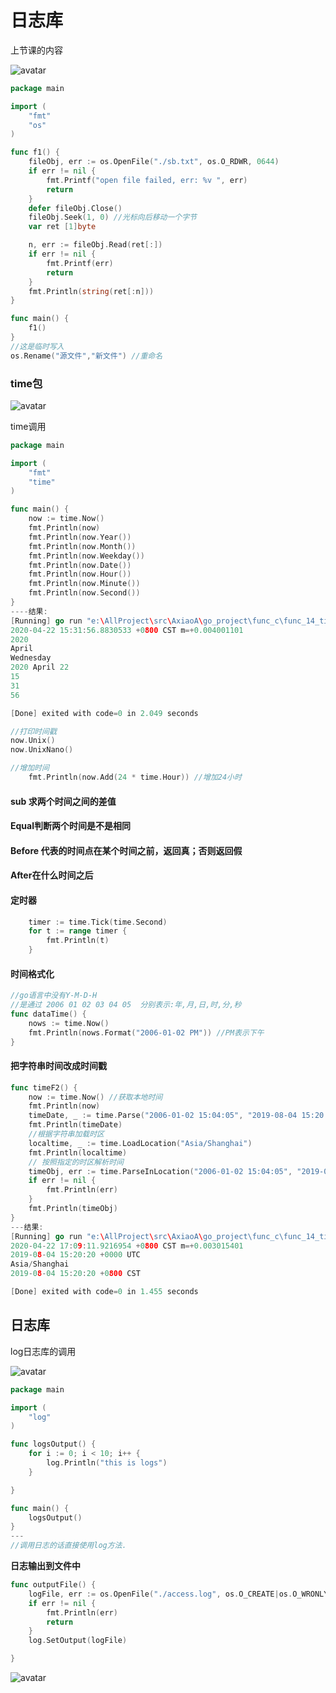 # 日志库

上节课的内容

![avatar](images\image-20200422135534822.png)



```go
package main

import (
	"fmt"
	"os"
)

func f1() {
	fileObj, err := os.OpenFile("./sb.txt", os.O_RDWR, 0644)
	if err != nil {
		fmt.Printf("open file failed, err: %v ", err)
		return
	}
	defer fileObj.Close()
	fileObj.Seek(1, 0) //光标向后移动一个字节
	var ret [1]byte

	n, err := fileObj.Read(ret[:])
	if err != nil {
		fmt.Printf(err)
		return
	}
	fmt.Println(string(ret[:n]))
}

func main() {
	f1()
}
//这是临时写入
os.Rename("源文件","新文件") //重命名
```

### time包

![avatar](images\image-20200422152752421.png)

time调用

```go
package main

import (
	"fmt"
	"time"
)

func main() {
	now := time.Now()
	fmt.Println(now)
	fmt.Println(now.Year())
	fmt.Println(now.Month())
	fmt.Println(now.Weekday())
	fmt.Println(now.Date())
	fmt.Println(now.Hour())
	fmt.Println(now.Minute())
	fmt.Println(now.Second())
}
----结果:
[Running] go run "e:\AllProject\src\AxiaoA\go_project\func_c\func_14_time\time01\main.go"
2020-04-22 15:31:56.8830533 +0800 CST m=+0.004001101
2020
April
Wednesday
2020 April 22
15
31
56

[Done] exited with code=0 in 2.049 seconds

//打印时间戳
now.Unix()
now.UnixNano()

//增加时间
	fmt.Println(now.Add(24 * time.Hour)) //增加24小时
```

#### sub 求两个时间之间的差值

#### Equal判断两个时间是不是相同

#### Before 代表的时间点在某个时间之前，返回真；否则返回假

#### After在什么时间之后

#### 定时器

```go
	timer := time.Tick(time.Second)
	for t := range timer {
		fmt.Println(t)
	}
```

#### 时间格式化

```go
//go语言中没有Y-M-D-H
//是通过 2006 01 02 03 04 05  分别表示:年,月,日,时,分,秒
func dataTime() {
	nows := time.Now()
	fmt.Println(nows.Format("2006-01-02 PM")) //PM表示下午
}
```

#### 把字符串时间改成时间戳

```go
func timeF2() {
	now := time.Now() //获取本地时间
	fmt.Println(now)
	timeDate, _ := time.Parse("2006-01-02 15:04:05", "2019-08-04 15:20:20")
	fmt.Println(timeDate)
	//根据字符串加载时区
	localtime, _ := time.LoadLocation("Asia/Shanghai")
	fmt.Println(localtime)
	// 按照指定的时区解析时间
	timeObj, err := time.ParseInLocation("2006-01-02 15:04:05", "2019-08-04 15:20:20", localtime)
	if err != nil {
		fmt.Println(err)
	}
	fmt.Println(timeObj)
}
---结果:
[Running] go run "e:\AllProject\src\AxiaoA\go_project\func_c\func_14_time\time01\main.go"
2020-04-22 17:09:11.9216954 +0800 CST m=+0.003015401
2019-08-04 15:20:20 +0000 UTC
Asia/Shanghai
2019-08-04 15:20:20 +0800 CST

[Done] exited with code=0 in 1.455 seconds

```



## 日志库

log日志库的调用

![avatar](images\image-20200422172933750.png)

```go
package main

import (
	"log"
)

func logsOutput() {
	for i := 0; i < 10; i++ {
		log.Println("this is logs")
	}

}

func main() {
	logsOutput()
}
---
//调用日志的话直接使用log方法.

```

**日志输出到文件中**

```go
func outputFile() {
	logFile, err := os.OpenFile("./access.log", os.O_CREATE|os.O_WRONLY|os.O_APPEND, 0644)
	if err != nil {
		fmt.Println(err)
		return
	}
	log.SetOutput(logFile)

}
```

![avatar](images\image-20200422174521498.png)






























































